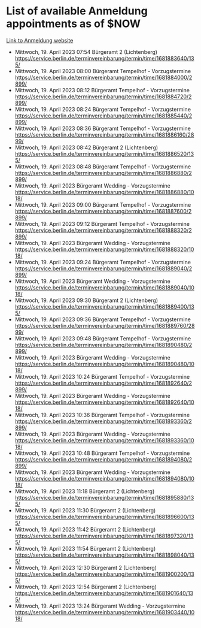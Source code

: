 # List of available Anmeldung appointments as of $NOW
[Link to Anmeldung website](https://service.berlin.de/terminvereinbarung/termin/tag.php?termin=1&anliegen[]=120686&dienstleisterlist=122210,122217,327316,122219,327312,122227,327314,122231,327346,122243,327348,122254,122252,329742,122260,329745,122262,329748,122271,327278,122273,327274,122277,327276,330436,122280,327294,122282,327290,122284,327292,122291,327270,122285,327266,122286,327264,122296,327268,150230,329760,122297,327286,122294,327284,122312,329763,122314,329775,122304,327330,122311,327334,122309,327332,317869,122281,327352,122279,329772,122283,122276,327324,122274,327326,122267,329766,122246,327318,122251,327320,122257,327322,122208,327298,122226,327300&herkunft=http%3A%2F%2Fservice.berlin.de%2Fdienstleistung%2F120686%2F)
- Mittwoch, 19. April 2023 07:54 Bürgeramt 2 (Lichtenberg) https://service.berlin.de/terminvereinbarung/termin/time/1681883640/135/
- Mittwoch, 19. April 2023 08:00 Bürgeramt Tempelhof - Vorzugstermine https://service.berlin.de/terminvereinbarung/termin/time/1681884000/2899/
- Mittwoch, 19. April 2023 08:12 Bürgeramt Tempelhof - Vorzugstermine https://service.berlin.de/terminvereinbarung/termin/time/1681884720/2899/
- Mittwoch, 19. April 2023 08:24 Bürgeramt Tempelhof - Vorzugstermine https://service.berlin.de/terminvereinbarung/termin/time/1681885440/2899/
- Mittwoch, 19. April 2023 08:36 Bürgeramt Tempelhof - Vorzugstermine https://service.berlin.de/terminvereinbarung/termin/time/1681886160/2899/
- Mittwoch, 19. April 2023 08:42 Bürgeramt 2 (Lichtenberg) https://service.berlin.de/terminvereinbarung/termin/time/1681886520/135/
- Mittwoch, 19. April 2023 08:48 Bürgeramt Tempelhof - Vorzugstermine https://service.berlin.de/terminvereinbarung/termin/time/1681886880/2899/
- Mittwoch, 19. April 2023  Bürgeramt Wedding - Vorzugstermine https://service.berlin.de/terminvereinbarung/termin/time/1681886880/1018/
- Mittwoch, 19. April 2023 09:00 Bürgeramt Tempelhof - Vorzugstermine https://service.berlin.de/terminvereinbarung/termin/time/1681887600/2899/
- Mittwoch, 19. April 2023 09:12 Bürgeramt Tempelhof - Vorzugstermine https://service.berlin.de/terminvereinbarung/termin/time/1681888320/2899/
- Mittwoch, 19. April 2023  Bürgeramt Wedding - Vorzugstermine https://service.berlin.de/terminvereinbarung/termin/time/1681888320/1018/
- Mittwoch, 19. April 2023 09:24 Bürgeramt Tempelhof - Vorzugstermine https://service.berlin.de/terminvereinbarung/termin/time/1681889040/2899/
- Mittwoch, 19. April 2023  Bürgeramt Wedding - Vorzugstermine https://service.berlin.de/terminvereinbarung/termin/time/1681889040/1018/
- Mittwoch, 19. April 2023 09:30 Bürgeramt 2 (Lichtenberg) https://service.berlin.de/terminvereinbarung/termin/time/1681889400/135/
- Mittwoch, 19. April 2023 09:36 Bürgeramt Tempelhof - Vorzugstermine https://service.berlin.de/terminvereinbarung/termin/time/1681889760/2899/
- Mittwoch, 19. April 2023 09:48 Bürgeramt Tempelhof - Vorzugstermine https://service.berlin.de/terminvereinbarung/termin/time/1681890480/2899/
- Mittwoch, 19. April 2023  Bürgeramt Wedding - Vorzugstermine https://service.berlin.de/terminvereinbarung/termin/time/1681890480/1018/
- Mittwoch, 19. April 2023 10:24 Bürgeramt Tempelhof - Vorzugstermine https://service.berlin.de/terminvereinbarung/termin/time/1681892640/2899/
- Mittwoch, 19. April 2023  Bürgeramt Wedding - Vorzugstermine https://service.berlin.de/terminvereinbarung/termin/time/1681892640/1018/
- Mittwoch, 19. April 2023 10:36 Bürgeramt Tempelhof - Vorzugstermine https://service.berlin.de/terminvereinbarung/termin/time/1681893360/2899/
- Mittwoch, 19. April 2023  Bürgeramt Wedding - Vorzugstermine https://service.berlin.de/terminvereinbarung/termin/time/1681893360/1018/
- Mittwoch, 19. April 2023 10:48 Bürgeramt Tempelhof - Vorzugstermine https://service.berlin.de/terminvereinbarung/termin/time/1681894080/2899/
- Mittwoch, 19. April 2023  Bürgeramt Wedding - Vorzugstermine https://service.berlin.de/terminvereinbarung/termin/time/1681894080/1018/
- Mittwoch, 19. April 2023 11:18 Bürgeramt 2 (Lichtenberg) https://service.berlin.de/terminvereinbarung/termin/time/1681895880/135/
- Mittwoch, 19. April 2023 11:30 Bürgeramt 2 (Lichtenberg) https://service.berlin.de/terminvereinbarung/termin/time/1681896600/135/
- Mittwoch, 19. April 2023 11:42 Bürgeramt 2 (Lichtenberg) https://service.berlin.de/terminvereinbarung/termin/time/1681897320/135/
- Mittwoch, 19. April 2023 11:54 Bürgeramt 2 (Lichtenberg) https://service.berlin.de/terminvereinbarung/termin/time/1681898040/135/
- Mittwoch, 19. April 2023 12:30 Bürgeramt 2 (Lichtenberg) https://service.berlin.de/terminvereinbarung/termin/time/1681900200/135/
- Mittwoch, 19. April 2023 12:54 Bürgeramt 2 (Lichtenberg) https://service.berlin.de/terminvereinbarung/termin/time/1681901640/135/
- Mittwoch, 19. April 2023 13:24 Bürgeramt Wedding - Vorzugstermine https://service.berlin.de/terminvereinbarung/termin/time/1681903440/1018/
